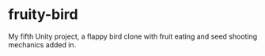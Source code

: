 # fruity-bird
My fifth Unity project, a flappy bird clone with fruit eating and seed shooting mechanics added in.
